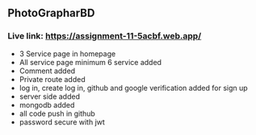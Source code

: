 

## PhotoGrapharBD ##

### Live link: https://assignment-11-5acbf.web.app/  ###

<!-- How to added this project  -->

* 3 Service page in homepage
* All service page minimum 6 service added
* Comment added
* Private route added
* log in, create log in, github and google verification added for sign up 
* server side added
* mongodb added
* all code push in github
* password secure with jwt

